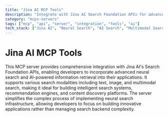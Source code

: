 ```yaml
---
title: "Jina AI MCP Tools"
description: "Integrate with Jina AI Search Foundation APIs for advanced search capabilities."
category: "mcps-servers"
tags: ["mcp", "api", "server", "integration", "tools", "ai"]
tech_stack: ["Jina AI", "Neural Search", "AI Search", "Multimodal Search"]
---
```


# Jina AI MCP Tools

This MCP server provides comprehensive integration with Jina AI's Search Foundation APIs, enabling developers to incorporate advanced neural search and AI-powered information retrieval into their applications. It supports various search modalities including text, image, and multimodal search, making it ideal for building intelligent search systems, recommendation engines, and content discovery platforms. The server simplifies the complex process of implementing neural search infrastructure, allowing developers to focus on building innovative applications rather than managing search backend complexity.
